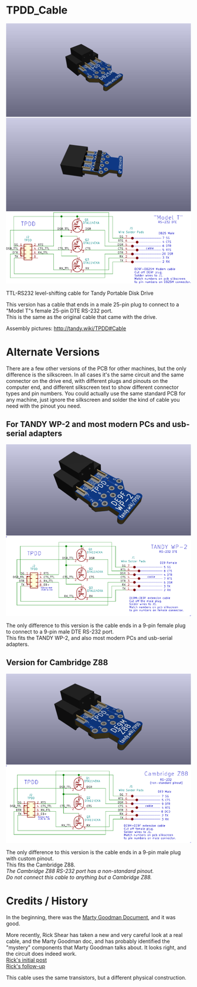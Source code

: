 # TPDD_Cable
![](TPDD_Cable.jpg)
![](TPDD_Cable_2.jpg)
![](TPDD_Cable.svg)

TTL-RS232 level-shifting cable for Tandy Portable Disk Drive

This version has a cable that ends in a male 25-pin plug to connect to a "Model T"s female 25-pin DTE RS-232 port.  
This is the same as the original cable that came with the drive.

Assembly pictures: <http://tandy.wiki/TPDD#Cable>

# Alternate Versions
There are a few other versions of the PCB for other machines, but the only difference is the silkscreen. In all cases it's the same circuit and the same connector on the drive end, with different plugs and pinouts on the computer end, and different silkscreen text to show different connector types and pin numbers. You could actually use the same standard PCB for any machine, just ignore the silkscreen and solder the kind of cable you need with the pinout you need.

## For TANDY WP-2 and most modern PCs and usb-serial adapters
![](TPDD_Cable_WP2.jpg)
![](TPDD_Cable_WP2.svg)

The only difference to this version is the cable ends in a 9-pin female plug to connect to a 9-pin male DTE RS-232 port.  
This fits the TANDY WP-2, and also most modern PCs and usb-serial adapters.

## Version for Cambridge Z88
![](TPDD_Cable_Z88.jpg)
![](TPDD_Cable_Z88.svg)

The only difference to this version is the cable ends in a 9-pin male plug with custom pinout.  
This fits the Cambridge Z88.  
*The Cambridge Z88 RS-232 port has a non-standard pinout.*  
*Do not connect this cable to anything but a Cambridge Z88.*

# Credits / History
In the beginning, there was the [Marty Goodman Document](http://www.club100.org/library/ups/tpdd.do), and it was good.
<!-- ftp://salsa.net/pub/M100SIG/Lib-09-PERIFERALS/TPDD.DO -->

More recently, Rick Shear has taken a new and very careful look at a real cable, and the Marty Goodman doc, and has probably identified the "mystery" components that Marty Goodman talks about. It looks right, and the circuit does indeed work.<br>
[Rick's initial post](https://rsmicro.wordpress.com/2018/08/26/tpdd-cable/)<br>
[Rick's follow-up](https://rsmicro.wordpress.com/2018/09/08/built-tpdd-cable-comparison-to-oem/)

This cable uses the same transistors, but a different physical construction.

